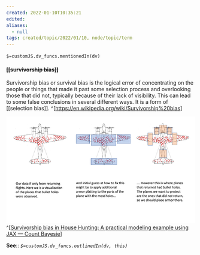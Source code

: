 ```yaml
---
created: 2022-01-10T10:35:21 
edited: 
aliases:
  - null
tags: created/topic/2022/01/10, node/topic/term
---
```

`$=customJS.dv_funcs.mentionedIn(dv)`

#### <s class="topic-title">[[survivorship bias]]</s>


Survivorship bias or survival bias is the logical error of concentrating on the people or things that made it past some selection process and overlooking those that did not, typically because of their lack of visibility. This can lead to some false conclusions in several different ways. It is a form of [[selection bias]].
^[https://en.wikipedia.org/wiki/Survivorship%20bias]

![It is legally required to show this image of a plane whenever you write about survivorship bias](00_Meta/Attachments/It_is_legally_required_to_show_this_image_of_a_plane_whenever_you_write_about_survivorship_bias.png)
^[[Survivorship bias in House Hunting: A practical modeling example using JAX — Count Bayesie](https://www.countbayesie.com/blog/2020/11/5/survivorship-bias-in-house-hunting-a-practical-modeling-example-using-jax)]

**See**::
*`$=customJS.dv_funcs.outlinedIn(dv, this)`*
